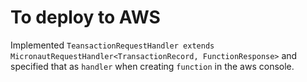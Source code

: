 # To deploy to AWS

Implemented `TeansactionRequestHandler extends MicronautRequestHandler<TransactionRecord, FunctionResponse>`
and specified that as `handler` when creating `function` in the aws console.